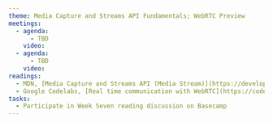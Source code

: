 ```yaml
---
theme: Media Capture and Streams API Fundamentals; WebRTC Preview
meetings:
  - agenda:
      - TBD
    video:
  - agenda:
      - TBD
    video:
readings:
  - MDN, [Media Capture and Streams API (Media Stream)](https://developer.mozilla.org/en-US/docs/Web/API/Media_Streams_API)
  - Google Codelabs, [Real time communication with WebRTC](https://codelabs.developers.google.com/codelabs/webrtc-web/#0)
tasks:
  - Participate in Week Seven reading discussion on Basecamp
---
```

